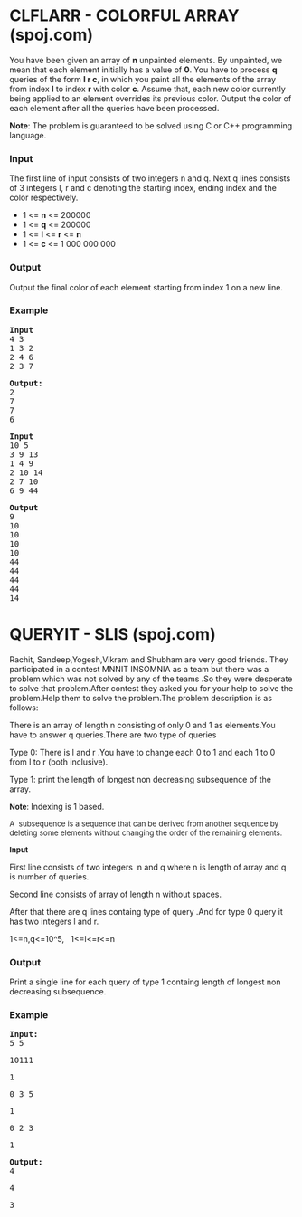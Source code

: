 <h1>CLFLARR - COLORFUL ARRAY (spoj.com)</h1>
<p>You have been given an array of <strong>n</strong> unpainted elements. By unpainted, we mean that each element initially has a value of <strong>0</strong>. You have to process <strong>q</strong> queries of the form <strong>l r c</strong>, in which you paint all the elements of the array from index <strong>l</strong> to index <strong>r</strong> with color <strong>c</strong>. Assume that, each new color currently being applied to an element overrides its previous color. Output the color of each element after all the queries have been processed.</p>
<p><strong>Note</strong>: The problem is guaranteed to be solved using C or C++ programming language.</p>
<h3>Input</h3>
<p>The first line of input consists of two integers n and q. Next q lines consists of 3 integers l, r and c denoting the starting index, ending index and the color respectively.</p>
<ul>
<li>1 &lt;=&nbsp;<strong>n</strong>&nbsp;&lt;= 200000</li>
<li>1 &lt;= <strong>q</strong> &lt;= 200000</li>
<li>1 &lt;= <strong>l</strong> &lt;= <strong>r</strong> &lt;= <strong>n</strong></li>
<li>1 &lt;= <strong>c</strong> &lt;= 1 000 000 000</li>
</ul>
<h3>Output</h3>
<p>Output the final color of each element starting from index 1 on a new line.</p>
<h3>Example</h3>
<pre><strong>Input</strong>
4 3
1 3 2
2 4 6
2 3 7</pre>
<pre><strong>Output:</strong>
2
7
7
6</pre>
<pre><strong>Input</strong>
10 5
3 9 13
1 4 9
2 10 14
2 7 10
6 9 44</pre>
<pre><strong>Output</strong>
9
10
10
10
10
44
44
44
44
14</pre>

<h1>QUERYIT - SLIS (spoj.com)</h1>
<p>Rachit, Sandeep,Yogesh,Vikram and Shubham are very good friends. They participated in a contest MNNIT INSOMNIA as a team but there was a problem which was not solved by any of the teams .So they were desperate to solve that problem.After contest they asked you for your help to solve the problem.Help them to solve the problem.The problem description is as follows:</p>
<p>There is an array&nbsp;of length n consisting of only 0 and 1 as elements.You have to answer q queries.There are two type of queries&nbsp;</p>
<p>Type 0: There is l and r .You have to change each 0 to 1 and each 1 to 0 from l to r (both inclusive).</p>
<p>Type 1: print the length of longest non decreasing subsequence of the array.</p>
<p><span style="font-size: x-small;"><strong><span style="font-size: small;">Note</span></strong></span>: Indexing is 1 based.</p>
<p><span style="font-size: small;"><span style="color: #222222;">A </span><span style="color: #222222;">&nbsp;subsequence is a sequence</span><span style="color: #222222;">&nbsp;that can be derived from another sequence by deleting some elements without changing the order of the remaining elements.</span><span style="color: #222222;">&nbsp;</span></span></p>
<p><strong><span style="font-size: small;">Input</span></strong></p>
<p>First line consists of two integers &nbsp;n and q where n is length of array and q is number of queries.</p>
<p>Second line consists of array of length n without spaces.</p>
<p>After that there are q lines containg type of query .And for type 0 query it has two integers l and r.</p>
<p>1&lt;=n,q&lt;=10^5, &nbsp; 1&lt;=l&lt;=r&lt;=n</p>
<h3>Output</h3>
<p>Print a single line for each query of type 1 containg length of longest non decreasing subsequence.</p>
<h3>Example</h3>
<pre><strong>Input:</strong>
5 5</pre>
<pre>10111</pre>
<pre>1</pre>
<pre>0 3 5</pre>
<pre>1</pre>
<pre>0 2 3</pre>
<pre>1</pre>
<pre><strong>Output:</strong>
4</pre>
<pre>4</pre>
<pre>3</pre>
